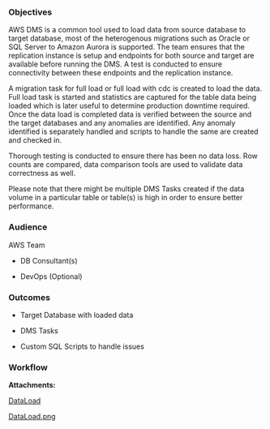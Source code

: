 ### Objectives

AWS DMS is a common tool used to load data from source database to target database, most of the heterogenous migrations such as Oracle or SQL Server to Amazon Aurora is supported. The team ensures that the replication instance is setup and endpoints for both source and target are available before running the DMS. A test is conducted to ensure connectivity between these endpoints and the replication instance.

A migration task for full load or full load with cdc is created to load the data. Full load task is started and statistics are captured for the table data being loaded which is later useful to determine production downtime required. Once the data load is completed data is verified between the source and the target databases and any anomalies are identified. Any anomaly identified is separately handled and scripts to handle the same are created and checked in.

Thorough testing is conducted to ensure there has been no data loss. Row counts are compared, data comparison tools are used to validate data correctness as well.

Please note that there might be multiple DMS Tasks created if the data volume in a particular table or table(s) is high in order to ensure better performance.

### Audience

AWS Team

*   DB Consultant(s)
    
*   DevOps (Optional)
    

### Outcomes

*   Target Database with loaded data
    
*   DMS Tasks
    
*   Custom SQL Scripts to handle issues
    

### Workflow

 **Attachments:** 


[DataLoad](/.attachments/DK-DatabaseMigration/DataLoad)

[DataLoad.png](/.attachments/DK-DatabaseMigration/DataLoad.png)
